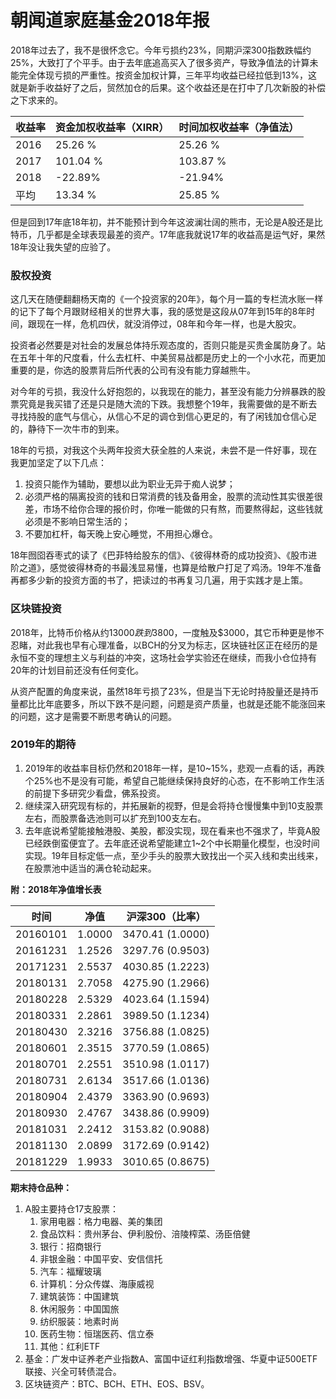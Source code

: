 # 朝闻道家庭基金2018年报

2018年过去了，我不是很怀念它。今年亏损约23%，同期沪深300指数跌幅约25%，大致打了个平手。由于去年底追高买入了很多资产，导致净值法的计算未能完全体现亏损的严重性。按资金加权计算，三年平均收益已经拉低到13%，这就是新手收益好了之后，贸然加仓的后果。这个收益还是在打中了几次新股的补偿之下求来的。

| 收益率 | 资金加权收益率（XIRR） | 时间加权收益率（净值法） |
| ------ | ---------------------- | ------------------------ |
| 2016   | 25.26 %                | 25.26 %                  |
| 2017   | 101.04 %               | 103.87 %                 |
| 2018   | -22.89%                | -21.94%                  |
| 平均   | 13.34 %                | 25.85 %                  |

但是回到17年底18年初，并不能预计到今年这波澜壮阔的熊市，无论是A股还是比特币，几乎都是全球表现最差的资产。17年底我就说17年的收益高是运气好，果然18年没让我失望的应验了。

### 股权投资

这几天在随便翻翻杨天南的《一个投资家的20年》，每个月一篇的专栏流水账一样的记下了每个月跟财经相关的世界大事，我的感觉是这段从07年到15年的8年时间，跟现在一样，危机四伏，就没消停过，08年和今年一样，也是大股灾。

投资者必然要是对社会的发展总体持乐观态度的，否则只能是买贵金属防身了。站在五年十年的尺度看，什么去杠杆、中美贸易战都是历史上的一个小水花，而更加重要的是，你选的股票背后所代表的公司有没有能力穿越熊牛。

对今年的亏损，我没什么好抱怨的，以我现在的能力，甚至没有能力分辨暴跌的股票究竟是我买错了还是只是随大流的下跌。我想整个19年，我需要做的是不断去寻找持股的底气与信心，从信心不足的调仓到信心更足的，有了闲钱加仓信心足的，静待下一次牛市的到来。

18年的亏损，对我这个头两年投资大获全胜的人来说，未尝不是一件好事，现在我更加坚定了以下几点：

1. 投资只能作为辅助，要想以此为职业无异于痴人说梦；
2. 必须严格的隔离投资的钱和日常消费的钱及备用金，股票的流动性其实很差很差，市场不给你合理的报价时，你唯一能做的只有熬，而要熬得起，这些钱就必须是不影响日常生活的；
3. 不要加杠杆，每天晚上安心睡觉，不用担心爆仓。

18年囫囵吞枣式的读了《巴菲特给股东的信》、《彼得林奇的成功投资》、《股市进阶之道》，感觉彼得林奇的书最浅显易懂，也算是给散户打足了鸡汤。19年不准备再都多少新的投资方面的书了，把读过的书再复习几遍，用于实践才是上策。

### 区块链投资

2018年，比特币价格从约$13000跌到$3800，一度触及$3000，其它币种更是惨不忍睹，对此我也早有心理准备，以BCH的分叉为标志，区块链社区正在经历的是永恒不变的理想主义与利益的冲突，这场社会学实验还在继续，而我小仓位持有20年的计划目前还没有任何变化。

从资产配置的角度来说，虽然18年亏损了23%，但是当下无论时持股量还是持币量都比比年底要多，所以下跌不是问题，问题是资产质量，也就是还能不能涨回来的问题，这才是需要不断思考确认的问题。


### 2019年的期待

1. 2019年的收益率目标仍然和2018年一样，是10~15%，悲观一点看的话，再跌个25%也不是没有可能，希望自己能继续保持良好的心态，在不影响工作生活的前提下多研究少看盘，佛系投资。
2. 继续深入研究现有标的，并拓展新的视野，但是会将持仓慢慢集中到10支股票左右，而股票备选池则可以扩充到100支左右。
3. 去年底说希望能接触港股、美股，都没实现，现在看来也不强求了，毕竟A股已经跌倒蛮便宜了。去年底还说希望能建立1~2个中长期量化模型，也没时间实现。19年目标定低一点，至少手头的股票大致找出一个买入线和卖出线来，在股票池中适当的满仓轮动起来。

**附：2018年净值增长表**

| 时间     | 净值   | 沪深300（比率）   |
| -------- | ------ | ----------------- |
| 20160101 | 1.0000 | 3470.41 (1.0000)  |
| 20161231 | 1.2526 | 3297.76 (0.9503)  |
| 20171231 | 2.5537 | 4030.85 (1.2223)  |
| 20180131 | 2.7058 | 4275.90 (1.2966)  |
| 20180228 | 2.5329 | 4023.64 (1.1594)  |
| 20180331 | 2.2861 | 3989.50 (1.1234)  |
| 20180430 | 2.3216 | 3756.88 (1.0825)  |
| 20180601 | 2.3515 | 3770.59 (1.0865)  |
| 20180701 | 2.2551 | 3510.98 (1.0117)  |
| 20180731 | 2.6134 | 3517.66 (1.0136)  |
| 20180904 | 2.4379 | 3363.90 (0.9693)  |
| 20180930 | 2.4767 | 3438.86 (0.9909)  |
| 20181031 | 2.2412 | 3153.82  (0.9088) |
| 20181130 | 2.0899 | 3172.69 (0.9142)  |
| 20181229 | 1.9933 | 3010.65  (0.8675) |

**期末持仓品种：**

1. A股主要持仓17支股票：
   1. 家用电器：格力电器、美的集团
   2. 食品饮料：贵州茅台、伊利股份、涪陵榨菜、汤臣倍健
   3. 银行：招商银行
   4. 非银金融：中国平安、安信信托
   5. 汽车：福耀玻璃
   6. 计算机：分众传媒、海康威视
   7. 建筑装饰：中国建筑
   8. 休闲服务：中国国旅
   9. 纺织服装：地素时尚
   10. 医药生物：恒瑞医药、信立泰
   11. 其他：红利ETF
2. 基金：广发中证养老产业指数A、富国中证红利指数增强、华夏中证500ETF联接、兴全可转债混合。
3. 区块链资产：BTC、BCH、ETH、EOS、BSV。




